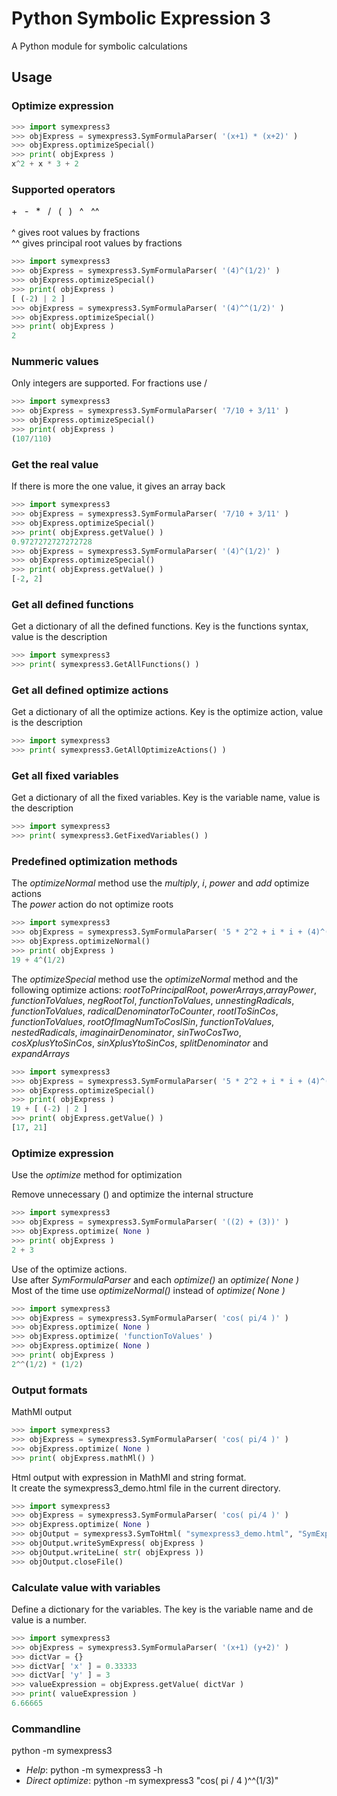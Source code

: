 # Python Symbolic Expression 3

A Python module for symbolic calculations

## Usage

### Optimize expression
```py
>>> import symexpress3
>>> objExpress = symexpress3.SymFormulaParser( '(x+1) * (x+2)' )
>>> objExpress.optimizeSpecial()
>>> print( objExpress )
x^2 + x * 3 + 2
```

### Supported operators
\+&nbsp;&nbsp; \-&nbsp;&nbsp; \*&nbsp;&nbsp; \/&nbsp;&nbsp; \(&nbsp;&nbsp; \)&nbsp;&nbsp; \^&nbsp;&nbsp; \^\^
<br>  
^ gives root values by fractions  
^^ gives principal root values by fractions  
```py
>>> import symexpress3
>>> objExpress = symexpress3.SymFormulaParser( '(4)^(1/2)' )
>>> objExpress.optimizeSpecial()
>>> print( objExpress )
[ (-2) | 2 ]
>>> objExpress = symexpress3.SymFormulaParser( '(4)^^(1/2)' )
>>> objExpress.optimizeSpecial()
>>> print( objExpress )
2
```
### Nummeric values
Only integers are supported. For fractions use /  
```py
>>> import symexpress3
>>> objExpress = symexpress3.SymFormulaParser( '7/10 + 3/11' )
>>> objExpress.optimizeSpecial()
>>> print( objExpress )
(107/110)
```

### Get the real value
If there is more the one value, it gives an array back
```py
>>> import symexpress3
>>> objExpress = symexpress3.SymFormulaParser( '7/10 + 3/11' )
>>> objExpress.optimizeSpecial()
>>> print( objExpress.getValue() )
0.9727272727272728
>>> objExpress = symexpress3.SymFormulaParser( '(4)^(1/2)' )
>>> objExpress.optimizeSpecial()
>>> print( objExpress.getValue() )
[-2, 2]
```

### Get all defined functions
Get a dictionary of all the defined functions. Key is the functions syntax, value is the description
```py
>>> import symexpress3
>>> print( symexpress3.GetAllFunctions() )
```

### Get all defined optimize actions
Get a dictionary of all the optimize actions. Key is the optimize action, value is the description
```py
>>> import symexpress3
>>> print( symexpress3.GetAllOptimizeActions() )
```

### Get all fixed variables
Get a dictionary of all the fixed variables. Key is the variable name, value is the description
```py
>>> import symexpress3
>>> print( symexpress3.GetFixedVariables() )
```

### Predefined optimization methods
The *optimizeNormal* method use the *multiply*, *i*, *power* and *add* optimize actions  
The *power* action do not optimize roots
```py
>>> import symexpress3
>>> objExpress = symexpress3.SymFormulaParser( '5 * 2^2 + i * i + (4)^(1/2)' )
>>> objExpress.optimizeNormal()
>>> print( objExpress )
19 + 4^(1/2)
```
The *optimizeSpecial* method use the *optimizeNormal* method and the following optimize actions: 
*rootToPrincipalRoot*, *powerArrays*,*arrayPower*, *functionToValues*, *negRootToI*, 
*functionToValues*, *unnestingRadicals*, *functionToValues*, *radicalDenominatorToCounter*, 
*rootIToSinCos*, *functionToValues*, *rootOfImagNumToCosISin*, *functionToValues*, 
*nestedRadicals*, *imaginairDenominator*, *sinTwoCosTwo*, *cosXplusYtoSinCos*, 
*sinXplusYtoSinCos*, *splitDenominator* and *expandArrays*
```py
>>> import symexpress3
>>> objExpress = symexpress3.SymFormulaParser( '5 * 2^2 + i * i + (4)^(1/2)' )
>>> objExpress.optimizeSpecial()
>>> print( objExpress )
19 + [ (-2) | 2 ]
>>> print( objExpress.getValue() )
[17, 21]
```

### Optimize expression
Use the *optimize* method for optimization

Remove unnecessary () and optimize the internal structure
```py
>>> import symexpress3
>>> objExpress = symexpress3.SymFormulaParser( '((2) + (3))' )
>>> objExpress.optimize( None )
>>> print( objExpress )
2 + 3
```
Use of the optimize actions.  
Use after *SymFormulaParser* and each *optimize(<action>)* an *optimize( None )*  
Most of the time use *optimizeNormal()* instead of *optimize( None )*
```py
>>> import symexpress3
>>> objExpress = symexpress3.SymFormulaParser( 'cos( pi/4 )' )
>>> objExpress.optimize( None )
>>> objExpress.optimize( 'functionToValues' )
>>> objExpress.optimize( None )
>>> print( objExpress )
2^^(1/2) * (1/2)
```

### Output formats
MathMl output
```py
>>> import symexpress3
>>> objExpress = symexpress3.SymFormulaParser( 'cos( pi/4 )' )
>>> objExpress.optimize( None )
>>> print( objExpress.mathMl() )
```
Html output with expression in MathMl and string format.  
It create the symexpress3_demo.html file in the current directory.
```py
>>> import symexpress3
>>> objExpress = symexpress3.SymFormulaParser( 'cos( pi/4 )' )
>>> objExpress.optimize( None )
>>> objOutput = symexpress3.SymToHtml( "symexpress3_demo.html", "SymExpress 3 demo" )
>>> objOutput.writeSymExpress( objExpress )
>>> objOutput.writeLine( str( objExpress ))
>>> objOutput.closeFile()
```

### Calculate value with variables
Define a dictionary for the variables. The key is the variable name and de value is a number.
```py
>>> import symexpress3
>>> objExpress = symexpress3.SymFormulaParser( '(x+1) (y+2)' )
>>> dictVar = {}
>>> dictVar[ 'x' ] = 0.33333
>>> dictVar[ 'y' ] = 3
>>> valueExpression = objExpress.getValue( dictVar )
>>> print( valueExpression )
6.66665
```

### Commandline
python -m symexpress3 

- *Help*: python -m symexpress3  -h
- *Direct optimize*: python -m symexpress3 "cos( pi / 4 )^^(1/3)"

